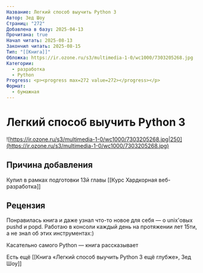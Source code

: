 ```yaml
---
Название: Легкий способ выучить Python 3
Автор: Зед Шоу
Страниц: "272"
Добавлена в базу: 2025-04-13
Прочитана: true
Начал читать: 2025-08-13
Закончил читать: 2025-08-15
Тип: "[[Книга]]"
Обложка: https://ir.ozone.ru/s3/multimedia-1-0/wc1000/7303205268.jpg
Категории:
  - разработка
  - Python
Progress: <p><progress max=272 value=272></progress></p>
Формат:
  - бумажная
---
```

# Легкий способ выучить Python 3

![https://ir.ozone.ru/s3/multimedia-1-0/wc1000/7303205268.jpg|250](https://ir.ozone.ru/s3/multimedia-1-0/wc1000/7303205268.jpg)

## Причина добавления

Купил в рамках подготовки 13й главы [[Курс Хардкорная веб-разработка]]

## Рецензия

Понравилась книга и даже узнал что-то новое для себя — о unix'овых pushd и popd. Работаю в консоли каждый день на протяжении лет 15ти, а не знал об этих инструментах:)

Касательно самого Python — книга рассказывает 

Есть ещё [[Книга «Легкий способ выучить Python 3 ещё глубже», Зед Шоу]]